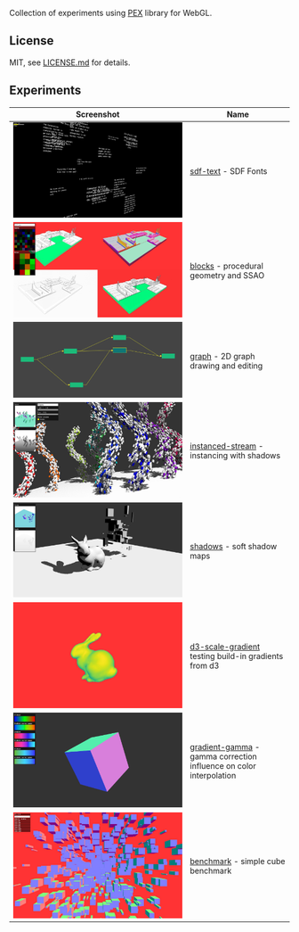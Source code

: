 Collection of experiments using [PEX](http://pex.gl) library for WebGL.

## License

MIT, see [LICENSE.md](http://github.com/vorg/pex-experiments/blob/master/LICENSE.md) for details.


## Experiments

| Screenshot  | Name |
| ------------- | ------------- |
| [![](sdf-text/screenshot.jpg)](/sdf-text)| [sdf-text](/sdf-text) - SDF Fonts |
| [![](blocks/screenshot.jpg)](/blocks)| [blocks](/blocks) - procedural geometry and SSAO |
| [![](graph/screenshot.png)](/graph)| [graph](/graph) - 2D graph drawing and editing |
| [![](instanced-stream/screenshot.jpg)](/instanced-stream)| [instanced-stream](/instanced-stream) - instancing with shadows |
| [![](shadows/screenshot.jpg)](/shadows)| [shadows](/shadows) - soft shadow maps|
| [![](d3-scale-gradient/screenshot.jpg)](/d3-scale-gradient)| [d3-scale-gradient](/d3-scale-gradient) testing build-in gradients from d3|
| [![](gradient-gamma/screenshot.jpg)](/gradient-gamma)| [gradient-gamma](/gradient-gamma) - gamma correction influence on color interpolation|
| [![](benchmark/screenshot.jpg)](/benchmark)| [benchmark](/benchmark) - simple cube benchmark|
